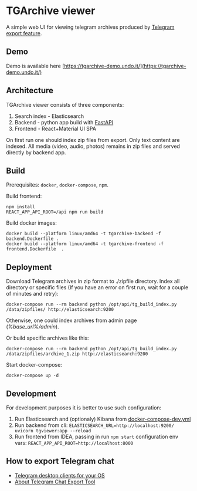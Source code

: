 # TGArchive viewer

A simple web UI for viewing telegram archives produced by [Telegram export feature](https://telegram.org/blog/export-and-more).

## Demo

Demo is available here [https://tgarchive-demo.undo.it/](https://tgarchive-demo.undo.it/)

## Architecture

TGArchive viewer consists of three components:
1. Search index - Elasticsearch
2. Backend - python app build with [FastAPI](https://fastapi.tiangolo.com/)
3. Frontend - React+Material UI SPA

On first run one should index zip files from export. Only text content are indexed. All media (video, audio, photos) 
remains in zip files and served directly by backend app. 

## Build

Prerequisites: `docker`, `docker-compose`, `npm`.
                   
Build frontend:
```
npm install 
REACT_APP_API_ROOT=/api npm run build
```

Build docker images:
```
docker build --platform linux/amd64 -t tgarchive-backend -f backend.Dockerfile .
docker build --platform linux/amd64 -t tgarchive-frontend -f frontend.Dockerfile  .
```

## Deployment

Download Telegram archives in zip format to ./zipfile directory. 
Index all directory or specific files (If you have an error on first run, wait for a couple of minutes and retry):
```
docker-compose run --rm backend python /opt/api/tg_build_index.py /data/zipfiles/ http://elasticsearch:9200
```

Otherwise, one could index archives from admin page (_%base_url%/admin_). 

Or build specific archives like this:
```
docker-compose run --rm backend python /opt/api/tg_build_index.py /data/zipfiles/archive_1.zip http://elasticsearch:9200
```

Start docker-compose:
```
docker-compose up -d
```

## Development

For development purposes it is better to use such configuration:
1. Run Elasticsearch and (optionaly) Kibana from [docker-compose-dev.yml](./docker-compose-dev.yml)
2. Run backend from cli: `ELASTICSEARCH_URL=http://localhost:9200/ uvicorn tgviewer:app --reload` 
3. Run frontend from IDEA, passing in run `npm start` configuration env vars: `REACT_APP_API_ROOT=http://localhost:8000`


## How to export Telegram chat

- [Telegram desktop clients for your OS](https://desktop.telegram.org/)
- [About Telegram Chat Export Tool](https://telegram.org/blog/export-and-more)



